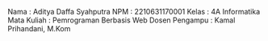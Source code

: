 Nama           : Aditya Daffa Syahputra
NPM            : 2210631170001
Kelas          : 4A Informatika
Mata Kuliah    : Pemrograman Berbasis Web
Dosen Pengampu : Kamal Prihandani, M.Kom
